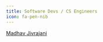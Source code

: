 ```yaml
---
title: Software Devs / CS Engineers
icon: fa-pen-nib
---
```


[Madhav Jivrajani](https://nonmonotonic.dev/)

